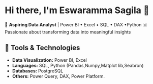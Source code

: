 # Hi there, I'm Eswaramma Sagila 👋

🎯 **Aspiring Data Analyst** | Power BI • Excel • SQL • DAX  •Python 
📊 Passionate about transforming data into meaningful insights  

## 🔧 Tools & Technologies
- **Data Visualization:** Power BI, Excel
- **Languages:** SQL, Python (Pandas,Numpy,Matplot lib,Seabron)
- **Databases:** PostgreSQL
- **Others:** Power Query, DAX, Power Platform.

<!---
Eshu7232/Eshu7232 is a ✨ special ✨ repository because its `README.md` (this file) appears on your GitHub profile.
You can click the Preview link to take a look at your changes.
--->
